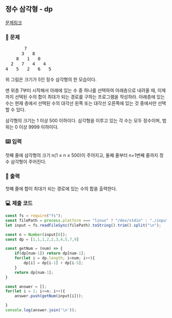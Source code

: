 ## 정수 삼각형 - dp

[문제링크](https://www.acmicpc.net/problem/1932)

### 🙏 문제
<pre>
       7
      3   8
    8   1   0
  2   7   4   4
4   5   2   6   5
</pre>
위 그림은 크기가 5인 정수 삼각형의 한 모습이다.

맨 위층 7부터 시작해서 아래에 있는 수 중 하나를 선택하여 아래층으로 내려올 때, 이제까지 선택된 수의 합이 최대가 되는 경로를 구하는 프로그램을 작성하라. 아래층에 있는 수는 현재 층에서 선택된 수의 대각선 왼쪽 또는 대각선 오른쪽에 있는 것 중에서만 선택할 수 있다.

삼각형의 크기는 1 이상 500 이하이다. 삼각형을 이루고 있는 각 수는 모두 정수이며, 범위는 0 이상 9999 이하이다.

### ⌨️ 입력
첫째 줄에 삼각형의 크기 n(1 ≤ n ≤ 500)이 주어지고, 둘째 줄부터 n+1번째 줄까지 정수 삼각형이 주어진다.

### 🎨 출력
첫째 줄에 합이 최대가 되는 경로에 있는 수의 합을 출력한다.

### 💻 제출 코드

```javascript
const fs = require("fs");
const filePath = process.platform === "linux" ? "/dev/stdin" : "./input.txt";
let input = fs.readFileSync(filePath).toString().trim().split("\n");

const n = Number(input[0]); 
const dp = [1,1,1,2,2,3,4,5,7,9]

const getNum = (num) => {
    if(dp[num-1]) return dp[num-1];
    for(let i = dp.length; i<num; i++){
        dp[i] = dp[i-1] + dp[i-5];
    }
    return dp[num-1];
}

const answer = [];
for(let i = 1; i<=n; i++){
    answer.push(getNum(input[i]));

}
console.log(answer.join('\n'));
```
